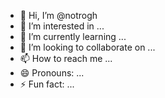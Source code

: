 - 👋 Hi, I’m @notrogh
- 👀 I’m interested in ...
- 🌱 I’m currently learning ...
- 💞️ I’m looking to collaborate on ...
- 📫 How to reach me ...
- 😄 Pronouns: ...
- ⚡ Fun fact: ...

<!---
notrogh/notrogh is a ✨ special ✨ repository because its `README.md` (this file) appears on your GitHub profile.
You can click the Preview link to take a look at your changes.
--->
